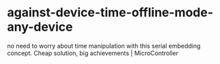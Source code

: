 # against-device-time-offline-mode-any-device
no need to worry about time manipulation with this serial embedding concept. Cheap solution, big achievements | MicroController

